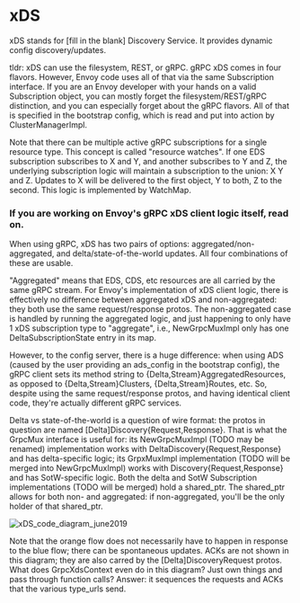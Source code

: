 # xDS

xDS stands for [fill in the blank] Discovery Service. It provides dynamic config discovery/updates.

tldr: xDS can use the filesystem, REST, or gRPC. gRPC xDS comes in four flavors.
However, Envoy code uses all of that via the same Subscription interface.
If you are an Envoy developer with your hands on a valid Subscription object,
you can mostly forget the filesystem/REST/gRPC distinction, and you can
especially forget about the gRPC flavors. All of that is specified in the
bootstrap config, which is read and put into action by ClusterManagerImpl.

Note that there can be multiple active gRPC subscriptions for a single resource
type. This concept is called "resource watches". If one EDS subscription
subscribes to X and Y, and another subscribes to Y and Z, the underlying
subscription logic will maintain a subscription to the union: X Y and Z. Updates
to X will be delivered to the first object, Y to both, Z to the second. This
logic is implemented by WatchMap.

### If you are working on Envoy's gRPC xDS client logic itself, read on.

When using gRPC, xDS has two pairs of options: aggregated/non-aggregated, and
delta/state-of-the-world updates. All four combinations of these are usable.

"Aggregated" means that EDS, CDS, etc resources are all carried by the same gRPC stream.
For Envoy's implementation of xDS client logic, there is effectively no difference
between aggregated xDS and non-aggregated: they both use the same request/response protos. The
non-aggregated case is handled by running the aggregated logic, and just happening to only have 1
xDS subscription type to "aggregate", i.e., NewGrpcMuxImpl only has one
DeltaSubscriptionState entry in its map.

However, to the config server, there is a huge difference: when using ADS (caused
by the user providing an ads_config in the bootstrap config), the gRPC client sets
its method string to {Delta,Stream}AggregatedResources, as opposed to {Delta,Stream}Clusters,
{Delta,Stream}Routes, etc. So, despite using the same request/response protos,
and having identical client code, they're actually different gRPC services.

Delta vs state-of-the-world is a question of wire format: the protos in question are named
[Delta]Discovery{Request,Response}. That is what the GrpcMux interface is useful for: its
NewGrpcMuxImpl (TODO may be renamed) implementation works with DeltaDiscovery{Request,Response} and has
delta-specific logic; its GrpxMuxImpl implementation (TODO will be merged into NewGrpcMuxImpl) works with Discovery{Request,Response}
and has SotW-specific logic. Both the delta and SotW Subscription implementations (TODO will be merged) hold a shared_ptr<GrpcMux>.
The shared_ptr allows for both non- and aggregated: if non-aggregated, you'll be the only holder of that shared_ptr.

![xDS_code_diagram_june2019](xDS_code_diagram_june2019.png)

Note that the orange flow does not necessarily have to happen in response to the blue flow; there can be spontaneous updates. ACKs are not shown in this diagram; they are also carred by the [Delta]DiscoveryRequest protos.
What does GrpcXdsContext even do in this diagram? Just own things and pass through function calls? Answer: it sequences the requests and ACKs that the various type_urls send.

